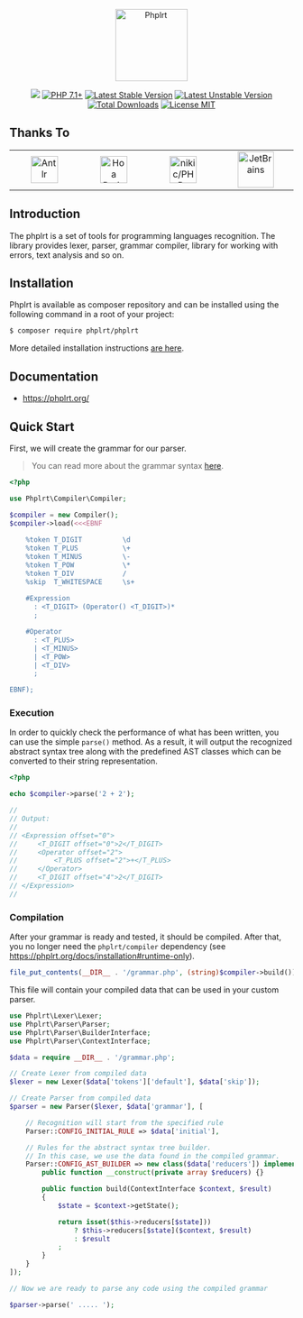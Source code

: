 <p align="center">
    <a href="https://phplrt.org/">
        <img src="https://avatars.githubusercontent.com/u/49816277?s=256&v=4" width="128" alt="Phplrt" />
    </a>
</p>
<p align="center">
    <a href="https://github.com/phplrt/phplrt/actions"><img src="https://github.com/phplrt/phplrt/workflows/build/badge.svg"></a>
    <a href="https://packagist.org/packages/phplrt/phplrt"><img src="https://img.shields.io/badge/PHP-7.4+-ff0140.svg" alt="PHP 7.1+"></a>
    <a href="https://packagist.org/packages/phplrt/phplrt"><img src="https://poser.pugx.org/phplrt/phplrt/version" alt="Latest Stable Version"></a>
    <a href="https://packagist.org/packages/phplrt/phplrt"><img src="https://poser.pugx.org/phplrt/phplrt/v/unstable" alt="Latest Unstable Version"></a>
    <a href="https://packagist.org/packages/phplrt/phplrt"><img src="https://poser.pugx.org/phplrt/phplrt/downloads" alt="Total Downloads"></a>
    <a href="https://raw.githubusercontent.com/phplrt/phplrt/master/LICENSE.md"><img src="https://poser.pugx.org/phplrt/phplrt/license" alt="License MIT"></a>
</p>

## Thanks To

<table>
    <tr>
        <td width="225" align="center">
            <a href="https://www.antlr.org/" target="_blank" rel="nofollow">
                <img src="https://phplrt.org/img/thanks/antlr-logo.png" alt="Antlr" height="48" />
            </a>
        </td>
        <td width="225" align="center">
            <a href="https://hoa-project.net/" target="_blank" rel="nofollow">
                <img src="https://phplrt.org/img/thanks/hoa.svg" alt="Hoa Project" height="48" />
            </a>
        </td>
        <td width="225" align="center">
            <a href="https://github.com/nikic/PHP-Parser" target="_blank" rel="nofollow">
                <img src="https://phplrt.org/img/thanks/php-parser.png" alt="nikic/PHP-Parser" height="48" />
            </a>
        </td>
        <td width="225" align="center">
            <a href="https://www.jetbrains.com/" target="_blank" rel="nofollow">
                <img src="https://phplrt.org/img/thanks/jetbrains.svg" alt="JetBrains" height="64" />
            </a>
        </td>
    </tr>
</table>


## Introduction

The phplrt is a set of tools for programming languages recognition. The library 
provides lexer, parser, grammar compiler, library for working with errors, 
text analysis and so on.

## Installation

Phplrt is available as composer repository and can be 
installed using the following command in a root of your project:

```bash
$ composer require phplrt/phplrt
```

More detailed installation instructions [are here](https://phplrt.org/docs/installation).

## Documentation

- https://phplrt.org/

## Quick Start

First, we will create the grammar for our parser. 

> You can read more about the grammar syntax [here](https://phplrt.org/docs/compiler/grammar).

```php
<?php

use Phplrt\Compiler\Compiler;

$compiler = new Compiler();
$compiler->load(<<<EBNF
   
    %token T_DIGIT          \d
    %token T_PLUS           \+
    %token T_MINUS          \-
    %token T_POW            \*
    %token T_DIV            /
    %skip  T_WHITESPACE     \s+
    
    #Expression
      : <T_DIGIT> (Operator() <T_DIGIT>)* 
      ;

    #Operator
      : <T_PLUS>
      | <T_MINUS>
      | <T_POW>
      | <T_DIV>
      ;

EBNF);
```

### Execution

In order to quickly check the performance of what has been written, you can use 
the simple `parse()` method. As a result, it will output the recognized abstract 
syntax tree along with the predefined AST classes which can be converted to their 
string representation.

```php
<?php

echo $compiler->parse('2 + 2');

//
// Output:
//
// <Expression offset="0">
//     <T_DIGIT offset="0">2</T_DIGIT>
//     <Operator offset="2">
//         <T_PLUS offset="2">+</T_PLUS>
//     </Operator>
//     <T_DIGIT offset="4">2</T_DIGIT>
// </Expression>
//
```

### Compilation

After your grammar is ready and tested, it should be compiled. After that, 
you no longer need the `phplrt/compiler` dependency (see https://phplrt.org/docs/installation#runtime-only).

```php
file_put_contents(__DIR__ . '/grammar.php', (string)$compiler->build());
```

This file will contain your compiled data that can be used in your custom parser.

```php
use Phplrt\Lexer\Lexer;
use Phplrt\Parser\Parser;
use Phplrt\Parser\BuilderInterface;
use Phplrt\Parser\ContextInterface;

$data = require __DIR__ . '/grammar.php';

// Create Lexer from compiled data
$lexer = new Lexer($data['tokens']['default'], $data['skip']);

// Create Parser from compiled data
$parser = new Parser($lexer, $data['grammar'], [

    // Recognition will start from the specified rule
    Parser::CONFIG_INITIAL_RULE => $data['initial'],

    // Rules for the abstract syntax tree builder. 
    // In this case, we use the data found in the compiled grammar.
    Parser::CONFIG_AST_BUILDER => new class($data['reducers']) implements BuilderInterface {
        public function __construct(private array $reducers) {}

        public function build(ContextInterface $context, $result)
        {
            $state = $context->getState();

            return isset($this->reducers[$state])) 
                ? $this->reducers[$state]($context, $result)
                : $result
            ;
        }
    }
]);

// Now we are ready to parse any code using the compiled grammar

$parser->parse(' ..... ');
```
